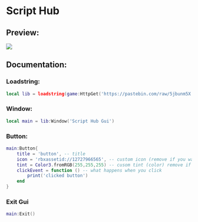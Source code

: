# **Script Hub**

## Preview:

![](https://cdn.discordapp.com/attachments/972973453005176942/1083263767112073236/image.png)

## Documentation:

### Loadstring:
```lua
local lib = loadstring(game:HttpGet('https://pastebin.com/raw/5jbunm5X'))()
```

### Window:
```lua
local main = lib:Window('Script Hub Gui')
```
### Button:
```lua
main:Button{
	title = 'button', -- title
	icon = 'rbxassetid://12727966565', -- custom icon (remove if you want the default)
	tint = Color3.fromRGB(255,255,255) -- cusom tint (color) remove if you want default
	clickEvent = function () -- what happens when you click
		print('clicked button')
	end
}
```

### Exit Gui
```lua
main:Exit()
```
